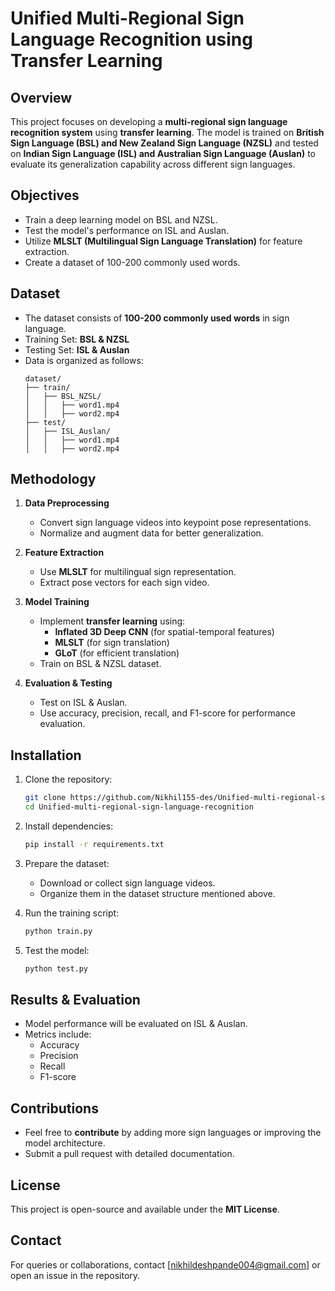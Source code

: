 # Unified Multi-Regional Sign Language Recognition using Transfer Learning

## Overview

This project focuses on developing a **multi-regional sign language recognition system** using **transfer learning**. The model is trained on **British Sign Language (BSL) and New Zealand Sign Language (NZSL)** and tested on **Indian Sign Language (ISL) and Australian Sign Language (Auslan)** to evaluate its generalization capability across different sign languages.

## Objectives

- Train a deep learning model on BSL and NZSL.
- Test the model's performance on ISL and Auslan.
- Utilize **MLSLT (Multilingual Sign Language Translation)** for feature extraction.
- Create a dataset of 100-200 commonly used words.

## Dataset

- The dataset consists of **100-200 commonly used words** in sign language.
- Training Set: **BSL & NZSL**
- Testing Set: **ISL & Auslan**
- Data is organized as follows:
  ```
  dataset/
  ├── train/
  │   ├── BSL_NZSL/
  │   │   ├── word1.mp4
  │   │   ├── word2.mp4
  ├── test/
  │   ├── ISL_Auslan/
  │   │   ├── word1.mp4
  │   │   ├── word2.mp4
  ```

## Methodology

1. **Data Preprocessing**

   - Convert sign language videos into keypoint pose representations.
   - Normalize and augment data for better generalization.

2. **Feature Extraction**

   - Use **MLSLT** for multilingual sign representation.
   - Extract pose vectors for each sign video.

3. **Model Training**

   - Implement **transfer learning** using:
     - **Inflated 3D Deep CNN** (for spatial-temporal features)
     - **MLSLT** (for sign translation)
     - **GLoT** (for efficient translation)
   - Train on BSL & NZSL dataset.

4. **Evaluation & Testing**

   - Test on ISL & Auslan.
   - Use accuracy, precision, recall, and F1-score for performance evaluation.

## Installation

1. Clone the repository:

   ```bash
   git clone https://github.com/Nikhil155-des/Unified-multi-regional-sign-language-recognition.git
   cd Unified-multi-regional-sign-language-recognition
   ```

2. Install dependencies:

   ```bash
   pip install -r requirements.txt
   ```

3. Prepare the dataset:

   - Download or collect sign language videos.
   - Organize them in the dataset structure mentioned above.

4. Run the training script:

   ```bash
   python train.py
   ```

5. Test the model:

   ```bash
   python test.py
   ```

## Results & Evaluation

- Model performance will be evaluated on ISL & Auslan.
- Metrics include:
  - Accuracy
  - Precision
  - Recall
  - F1-score

## Contributions

- Feel free to **contribute** by adding more sign languages or improving the model architecture.
- Submit a pull request with detailed documentation.

## License

This project is open-source and available under the **MIT License**.

## Contact

For queries or collaborations, contact [nikhildeshpande004@gmail.com] or open an issue in the repository.

